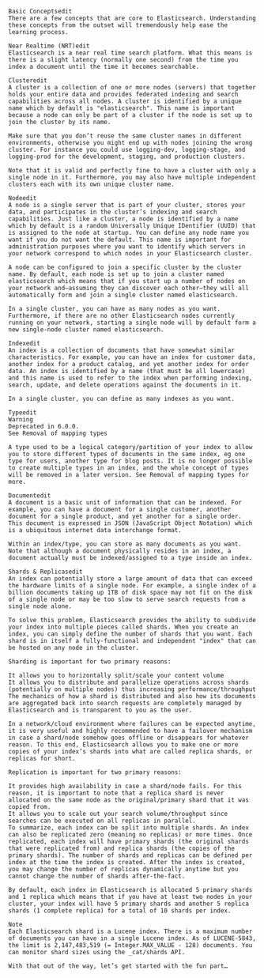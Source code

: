     
    Basic Conceptsedit
    There are a few concepts that are core to Elasticsearch. Understanding these concepts from the outset will tremendously help ease the learning process.
    
    Near Realtime (NRT)edit
    Elasticsearch is a near real time search platform. What this means is there is a slight latency (normally one second) from the time you index a document until the time it becomes searchable.
    
    Clusteredit
    A cluster is a collection of one or more nodes (servers) that together holds your entire data and provides federated indexing and search capabilities across all nodes. A cluster is identified by a unique name which by default is "elasticsearch". This name is important because a node can only be part of a cluster if the node is set up to join the cluster by its name.
    
    Make sure that you don’t reuse the same cluster names in different environments, otherwise you might end up with nodes joining the wrong cluster. For instance you could use logging-dev, logging-stage, and logging-prod for the development, staging, and production clusters.
    
    Note that it is valid and perfectly fine to have a cluster with only a single node in it. Furthermore, you may also have multiple independent clusters each with its own unique cluster name.
    
    Nodeedit
    A node is a single server that is part of your cluster, stores your data, and participates in the cluster’s indexing and search capabilities. Just like a cluster, a node is identified by a name which by default is a random Universally Unique IDentifier (UUID) that is assigned to the node at startup. You can define any node name you want if you do not want the default. This name is important for administration purposes where you want to identify which servers in your network correspond to which nodes in your Elasticsearch cluster.
    
    A node can be configured to join a specific cluster by the cluster name. By default, each node is set up to join a cluster named elasticsearch which means that if you start up a number of nodes on your network and—assuming they can discover each other—they will all automatically form and join a single cluster named elasticsearch.
    
    In a single cluster, you can have as many nodes as you want. Furthermore, if there are no other Elasticsearch nodes currently running on your network, starting a single node will by default form a new single-node cluster named elasticsearch.
    
    Indexedit
    An index is a collection of documents that have somewhat similar characteristics. For example, you can have an index for customer data, another index for a product catalog, and yet another index for order data. An index is identified by a name (that must be all lowercase) and this name is used to refer to the index when performing indexing, search, update, and delete operations against the documents in it.
    
    In a single cluster, you can define as many indexes as you want.
    
    Typeedit
    Warning
    Deprecated in 6.0.0.
    See Removal of mapping types
    
    A type used to be a logical category/partition of your index to allow you to store different types of documents in the same index, eg one type for users, another type for blog posts. It is no longer possible to create multiple types in an index, and the whole concept of types will be removed in a later version. See Removal of mapping types for more.
    
    Documentedit
    A document is a basic unit of information that can be indexed. For example, you can have a document for a single customer, another document for a single product, and yet another for a single order. This document is expressed in JSON (JavaScript Object Notation) which is a ubiquitous internet data interchange format.
    
    Within an index/type, you can store as many documents as you want. Note that although a document physically resides in an index, a document actually must be indexed/assigned to a type inside an index.
    
    Shards & Replicasedit
    An index can potentially store a large amount of data that can exceed the hardware limits of a single node. For example, a single index of a billion documents taking up 1TB of disk space may not fit on the disk of a single node or may be too slow to serve search requests from a single node alone.
    
    To solve this problem, Elasticsearch provides the ability to subdivide your index into multiple pieces called shards. When you create an index, you can simply define the number of shards that you want. Each shard is in itself a fully-functional and independent "index" that can be hosted on any node in the cluster.
    
    Sharding is important for two primary reasons:
    
    It allows you to horizontally split/scale your content volume
    It allows you to distribute and parallelize operations across shards (potentially on multiple nodes) thus increasing performance/throughput
    The mechanics of how a shard is distributed and also how its documents are aggregated back into search requests are completely managed by Elasticsearch and is transparent to you as the user.
    
    In a network/cloud environment where failures can be expected anytime, it is very useful and highly recommended to have a failover mechanism in case a shard/node somehow goes offline or disappears for whatever reason. To this end, Elasticsearch allows you to make one or more copies of your index’s shards into what are called replica shards, or replicas for short.
    
    Replication is important for two primary reasons:
    
    It provides high availability in case a shard/node fails. For this reason, it is important to note that a replica shard is never allocated on the same node as the original/primary shard that it was copied from.
    It allows you to scale out your search volume/throughput since searches can be executed on all replicas in parallel.
    To summarize, each index can be split into multiple shards. An index can also be replicated zero (meaning no replicas) or more times. Once replicated, each index will have primary shards (the original shards that were replicated from) and replica shards (the copies of the primary shards). The number of shards and replicas can be defined per index at the time the index is created. After the index is created, you may change the number of replicas dynamically anytime but you cannot change the number of shards after-the-fact.
    
    By default, each index in Elasticsearch is allocated 5 primary shards and 1 replica which means that if you have at least two nodes in your cluster, your index will have 5 primary shards and another 5 replica shards (1 complete replica) for a total of 10 shards per index.
    
    Note
    Each Elasticsearch shard is a Lucene index. There is a maximum number of documents you can have in a single Lucene index. As of LUCENE-5843, the limit is 2,147,483,519 (= Integer.MAX_VALUE - 128) documents. You can monitor shard sizes using the _cat/shards API.
    
    With that out of the way, let’s get started with the fun part…